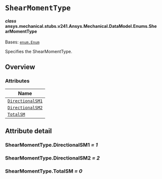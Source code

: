 # `ShearMomentType`



#### *class* ansys.mechanical.stubs.v241.Ansys.Mechanical.DataModel.Enums.ShearMomentType

Bases: [`enum.Enum`](https://docs.python.org/3/library/enum.html#enum.Enum)

Specifies the ShearMomentType.

<!-- !! processed by numpydoc !! -->

<a id="overview"></a>

## Overview

### Attributes

| Name |
| ------------------------------------------------------------------------------------------------------------------------------ |
| [`DirectionalSM1`](../../../../../v242/Ansys/Mechanical/DataModel/Enums/ShearMomentType.md#ShearMomentType.DirectionalSM1) |
| [`DirectionalSM2`](../../../../../v242/Ansys/Mechanical/DataModel/Enums/ShearMomentType.md#ShearMomentType.DirectionalSM2) |
| [`TotalSM`](../../../../../v242/Ansys/Mechanical/DataModel/Enums/ShearMomentType.md#ShearMomentType.TotalSM) |

<a id="attribute-detail"></a>

## Attribute detail

<a id="ShearMomentType.DirectionalSM1"></a>

### ShearMomentType.DirectionalSM1 *= 1*

<a id="ShearMomentType.DirectionalSM2"></a>

### ShearMomentType.DirectionalSM2 *= 2*

<a id="ShearMomentType.TotalSM"></a>

### ShearMomentType.TotalSM *= 0*


